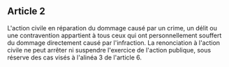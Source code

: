 Article 2
----
L'action civile en réparation du dommage causé par un crime, un délit ou une
contravention appartient à tous ceux qui ont personnellement souffert du dommage
directement causé par l'infraction. La renonciation à l'action civile ne peut
arrêter ni suspendre l'exercice de l'action publique, sous réserve des cas visés
à l'alinéa 3 de l'article 6.
